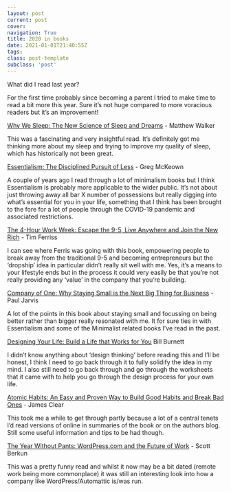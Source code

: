 ```yaml
---
layout: post
current: post
cover: 
navigation: True
title: 2020 in books
date: 2021-01-01T21:40:55Z
tags: 
class: post-template
subclass: 'post'
---
```


What did I read last year?

For the first time probably since becoming a parent I tried to make time to read a bit more this year. Sure it’s not huge compared to more voracious readers but it’s an improvement!

[Why We Sleep: The New Science of Sleep and Dreams](https://www.goodreads.com/book/show/48592299-why-we-sleep) - Matthew Walker

This was a fascinating and very insightful read. It’s definitely got me thinking more about my sleep and trying to improve my quality of sleep, which has historically not been great.
	
[Essentialism: The Disciplined Pursuit of Less](https://www.goodreads.com/book/show/21174350-essentialism) - Greg McKeown

A couple of years ago I read through a lot of minimalism books but I think Essentialism is probably more applicable to the wider public. It’s not about just throwing away all bar X number of possessions but really digging into what’s essential for you in your life, something that I think has been brought to the fore for a lot of people through the COVID-19 pandemic and associated restrictions.
	
[The 4-Hour Work Week: Escape the 9-5, Live Anywhere and Join the New Rich](https://www.goodreads.com/book/show/18951183-the-4-hour-work-week) - Tim Ferriss

I can see where Ferris was going with this book, empowering people to break away from the traditional 9-5 and becoming entrepreneurs but the ‘dropship’ idea in particular didn’t really sit well with me. Yes, it’s a means to your lifestyle ends but in the process it could very easily be that you’re not really providing any ‘value’ in the company that you’re building.
	
[Company of One: Why Staying Small is the Next Big Thing for Business](https://www.goodreads.com/book/show/41144788-company-of-one) - Paul Jarvis

A lot of the points in this book about staying small and focussing on being better rather than bigger really resonated with me. It for sure ties in with Essentialism and some of the Minimalist related books I’ve read in the past.

[Designing Your Life: Build a Life that Works for You](https://www.goodreads.com/book/show/31634824-designing-your-life) Bill Burnett

I didn’t know anything about ‘design thinking’ before reading this and I’ll be honest, I think I need to go back through it to fully solidify the idea in my mind. I also still need to go back through and go through the worksheets that it came with to help you go through the design process for your own life.

[Atomic Habits: An Easy and Proven Way to Build Good Habits and Break Bad Ones](https://www.goodreads.com/book/show/54615491-atomic-habits) - James Clear

This took me a while to get through partly because a lot of a central tenets I’d read versions of online in summaries of the book or on the authors blog. Still some useful information and tips to be had though.

[The Year Without Pants: WordPress.com and the Future of Work](https://www.goodreads.com/book/show/18600085-the-year-without-pants) - Scott Berkun

This was a pretty funny read and whilst it now may be a bit dated (remote work being more commonplace) it was still an interesting look into how a company like WordPress/Automattic is/was run.